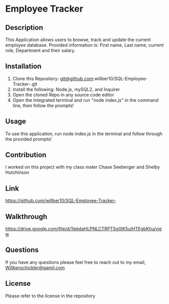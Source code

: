 # Employee Tracker 

## Description 

This Application allows users to browse, track and update the current employee database. Provided information is: First name, Last name, current role, Department and their salary. 

## Installation 

1. Clone this Repository: git@github.com:willber10/SQL-Employee-Tracker-.git
2. Install the following: Node.js, mySQL2, and Inquirer 
3. Open the cloned Repo in any source code editor
4. Open the Integrated terminal and run "node index.js" in the command line, then follow the prompts! 

## Usage 

To use this application, run node index.js in the terminal and follow through the provided prompts! 

## Contribution 

I worked on this project with my class mater Chase Seeberger and Shelby Hutchinson

## Link 

https://github.com/willber10/SQL-Employee-Tracker-

## Walkthrough 

https://drive.google.com/file/d/1lekdaHLPNLCTRPTSg0lK5ulHTEgbKtiu/view

## Questions 

If you have any questions please feel free to reach out to my email, Willberschickler@gamil.com 

## License 

Please refer to the license in the repository 